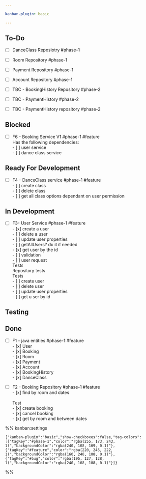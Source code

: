 ```yaml
---

kanban-plugin: basic

---
```


## To-Do

- [ ] DanceClass Reposiotry #phase-1
- [ ] Room Repository #phase-1
- [ ] Payment Repository #phase-1
- [ ] Account Repository #phase-1
- [ ] TBC - BookingHistory Repository #phase-2
- [ ] TBC - PaymentHistory #phase-2
- [ ] TBC - PaymentHistory repository #phase-2


## Blocked

- [ ] F6 - Booking Service V1 #phase-1 #feature <br>Has the following dependencies:<br>- [ ] user service<br>- [ ] dance class service


## Ready For Development

- [ ] F4 - DanceClass service #phase-1 #feature <br>- [ ] create class<br>- [ ] delete class<br>- [ ] get all class options dependant on user permission


## In Development

- [ ] F3- User Service #phase-1 #feature <br>- [x] create a user<br>- [ ] delete a user<br>- [ ] update user properties<br>- [ ] getAllUsers? do it if needed<br>- [x] get user by the id<br>- [ ] validation<br>- [ ] user request<br>Tests<br>Repository tests<br>Tests<br>- [ ] create user<br>- [ ] delete user<br>- [ ] update user properties<br>- [ ] get u ser by id


## Testing



## Done

- [ ] F1 - java entities #phase-1 #feature <br>- [x] User<br>- [x] Booking<br>- [x] Room<br>- [x] Payment<br>- [x] Account<br>- [x] BookingHistory<br>- [x] DanceClass
- [ ] F2 - Booking Repository #phase-1 #feature <br>- [x] find by room and dates<br><br>Test<br>- [x] create booking<br>- [x] cancel booking<br>- [x] get by room and between dates




%% kanban:settings
```
{"kanban-plugin":"basic","show-checkboxes":false,"tag-colors":[{"tagKey":"#phase-1","color":"rgba(255, 173, 243, 1)","backgroundColor":"rgba(240, 108, 169, 0.1)"},{"tagKey":"#feature","color":"rgba(220, 245, 222, 1)","backgroundColor":"rgba(160, 240, 108, 0.1)"},{"tagKey":"#bug","color":"rgba(195, 127, 128, 1)","backgroundColor":"rgba(240, 108, 108, 0.1)"}]}
```
%%